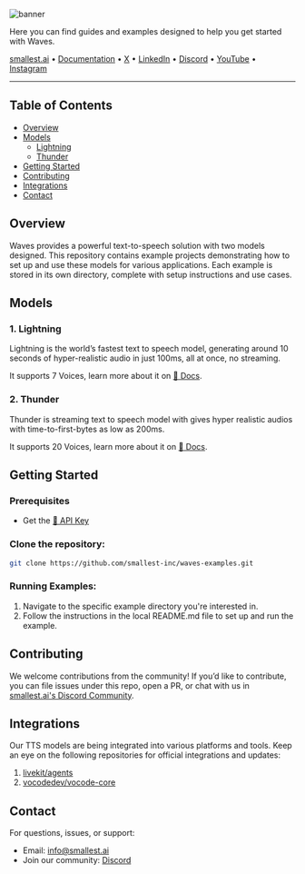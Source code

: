 ![banner](twitter%201-100.jpg)

Here you can find guides and examples designed to help you get started with Waves.  

[smallest.ai](https://smallest.ai) • [Documentation](https://waves-docs.smallest.ai/) • [X](https://x.com/smallest_AI) • [LinkedIn](https://www.linkedin.com/company/smallest/) • [Discord](https://discord.gg/Ub25S48hSf)  • [YouTube](https://www.youtube.com/@smallest_ai) • [Instagram](https://www.instagram.com/smallest.ai/)

---

## Table of Contents  
- [Overview](#overview)
- [Models](#models)
    - [Lightning](#1-lightning)
    - [Thunder](#2-thunder)
- [Getting Started](#getting-started)
- [Contributing](#contributing)
- [Integrations](#integrations)
- [Contact](#contact)


## Overview

Waves provides a powerful text-to-speech solution with two models designed. This repository contains example projects demonstrating how to set up and use these models for various applications. Each example is stored in its own directory, complete with setup instructions and use cases.  

## Models  
### 1. Lightning  
Lightning is the world’s fastest text to speech model, generating around 10 seconds of hyper-realistic audio in just 100ms, all at once, no streaming.  

It supports 7 Voices, learn more about it on [🌊 Docs](https://waves-docs.smallest.ai/waves-api).

### 2. Thunder
Thunder is streaming text to speech model with gives hyper realistic audios with time-to-first-bytes as low as 200ms.  

It supports 20 Voices, learn more about it on [🌊 Docs](https://waves-docs.smallest.ai/get_streaming_speech).

## Getting Started  
### Prerequisites  
- Get the [🌊 API Key](https://waves.smallest.ai/apikeys)

### Clone the repository:  
```bash
git clone https://github.com/smallest-inc/waves-examples.git
```  
### Running Examples:
1. Navigate to the specific example directory you're interested in.
2. Follow the instructions in the local README.md file to set up and run the example.

## Contributing
We welcome contributions from the community! If you’d like to contribute, you can file issues under this repo, open a PR, or chat with us in [smallest.ai's Discord Community](https://discord.gg/Ub25S48hSf).  

## Integrations  
Our TTS models are being integrated into various platforms and tools. Keep an eye on the following repositories for official integrations and updates:  

1. [livekit/agents](https://github.com/livekit/agents/pull/890)  
2. [vocodedev/vocode-core](https://github.com/vocodedev/vocode-core/pull/721)

## Contact 
For questions, issues, or support:

- Email: info@smallest.ai   
- Join our community: [Discord](https://discord.gg/Ub25S48hSf)
